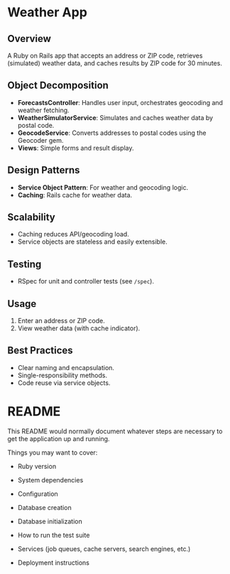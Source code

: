 # Weather App

## Overview

A Ruby on Rails app that accepts an address or ZIP code, retrieves (simulated) weather data, and caches results by ZIP code for 30 minutes.

## Object Decomposition

- **ForecastsController**: Handles user input, orchestrates geocoding and weather fetching.
- **WeatherSimulatorService**: Simulates and caches weather data by postal code.
- **GeocodeService**: Converts addresses to postal codes using the Geocoder gem.
- **Views**: Simple forms and result display.

## Design Patterns

- **Service Object Pattern**: For weather and geocoding logic.
- **Caching**: Rails cache for weather data.

## Scalability

- Caching reduces API/geocoding load.
- Service objects are stateless and easily extensible.

## Testing

- RSpec for unit and controller tests (see `/spec`).

## Usage

1. Enter an address or ZIP code.
2. View weather data (with cache indicator).

## Best Practices

- Clear naming and encapsulation.
- Single-responsibility methods.
- Code reuse via service objects.

# README

This README would normally document whatever steps are necessary to get the
application up and running.

Things you may want to cover:

* Ruby version

* System dependencies

* Configuration

* Database creation

* Database initialization

* How to run the test suite

* Services (job queues, cache servers, search engines, etc.)

* Deployment instructions
